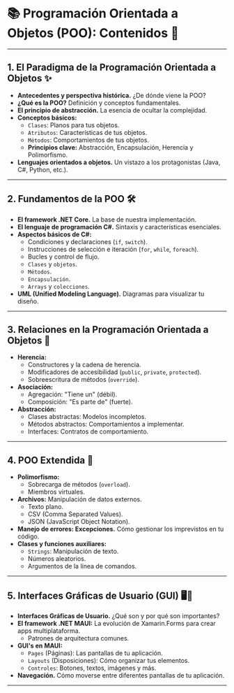 # 📚 Programación Orientada a Objetos (POO): Contenidos 🚀

---

## **1. El Paradigma de la Programación Orientada a Objetos** ✨

* **Antecedentes y perspectiva histórica.** ¿De dónde viene la POO?
* **¿Qué es la POO?** Definición y conceptos fundamentales.
* **El principio de abstracción.** La esencia de ocultar la complejidad.
* **Conceptos básicos:**
    * `Clases`: Planos para tus objetos.
    * `Atributos`: Características de tus objetos.
    * `Métodos`: Comportamientos de tus objetos.
    * **Principios clave:** Abstracción, Encapsulación, Herencia y Polimorfismo.
* **Lenguajes orientados a objetos.** Un vistazo a los protagonistas (Java, C#, Python, etc.).

---

## **2. Fundamentos de la POO** 🛠️

* **El framework .NET Core.** La base de nuestra implementación.
* **El lenguaje de programación C#.** Sintaxis y características esenciales.
* **Aspectos básicos de C#:**
    * Condiciones y declaraciones (`if`, `switch`).
    * Instrucciones de selección e iteración (`for`, `while`, `foreach`).
    * Bucles y control de flujo.
    * `Clases` y `objetos`.
    * `Métodos`.
    * `Encapsulación`.
    * `Arrays` y `colecciones`.
* **UML (Unified Modeling Language).** Diagramas para visualizar tu diseño.

---

## **3. Relaciones en la Programación Orientada a Objetos** 🔗

* **Herencia:**
    * Constructores y la cadena de herencia.
    * Modificadores de accesibilidad (`public`, `private`, `protected`).
    * Sobreescritura de métodos (`override`).
* **Asociación:**
    * Agregación: "Tiene un" (débil).
    * Composición: "Es parte de" (fuerte).
* **Abstracción:**
    * Clases abstractas: Modelos incompletos.
    * Métodos abstractos: Comportamientos a implementar.
    * Interfaces: Contratos de comportamiento.

---

## **4. POO Extendida** 🌟

* **Polimorfismo:**
    * Sobrecarga de métodos (`overload`).
    * Miembros virtuales.
* **Archivos:** Manipulación de datos externos.
    * Texto plano.
    * CSV (Comma Separated Values).
    * JSON (JavaScript Object Notation).
* **Manejo de errores: Excepciones.** Cómo gestionar los imprevistos en tu código.
* **Clases y funciones auxiliares:**
    * `Strings`: Manipulación de texto.
    * Números aleatorios.
    * Argumentos de la línea de comandos.

---

## **5. Interfaces Gráficas de Usuario (GUI)** 🖥️🎨

* **Interfaces Gráficas de Usuario.** ¿Qué son y por qué son importantes?
* **El framework .NET MAUI:** La evolución de Xamarin.Forms para crear apps multiplataforma.
    * Patrones de arquitectura comunes.
* **GUI's en MAUI:**
    * `Pages` (Páginas): Las pantallas de tu aplicación.
    * `Layouts` (Disposiciones): Cómo organizar tus elementos.
    * `Controles`: Botones, textos, imágenes y más.
* **Navegación.** Cómo moverse entre diferentes pantallas de tu aplicación.

---

